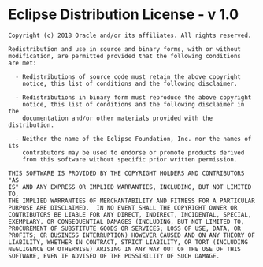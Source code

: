 [//]: # " Copyright (c) 2018, 2020 Oracle and/or its affiliates. All rights reserved. "
[//]: # "  "
[//]: # " This program and the accompanying materials are made available under the "
[//]: # " terms of the Eclipse Distribution License v. 1.0, which is available at "
[//]: # " http://www.eclipse.org/org/documents/edl-v10.php. "
[//]: # "  "
[//]: # " SPDX-License-Identifier: BSD-3-Clause "

# Eclipse Distribution License - v 1.0

    Copyright (c) 2018 Oracle and/or its affiliates. All rights reserved.

    Redistribution and use in source and binary forms, with or without
    modification, are permitted provided that the following conditions
    are met:

      - Redistributions of source code must retain the above copyright
        notice, this list of conditions and the following disclaimer.

      - Redistributions in binary form must reproduce the above copyright
        notice, this list of conditions and the following disclaimer in the
        documentation and/or other materials provided with the distribution.

      - Neither the name of the Eclipse Foundation, Inc. nor the names of its
        contributors may be used to endorse or promote products derived
        from this software without specific prior written permission.

    THIS SOFTWARE IS PROVIDED BY THE COPYRIGHT HOLDERS AND CONTRIBUTORS "AS
    IS" AND ANY EXPRESS OR IMPLIED WARRANTIES, INCLUDING, BUT NOT LIMITED TO,
    THE IMPLIED WARRANTIES OF MERCHANTABILITY AND FITNESS FOR A PARTICULAR
    PURPOSE ARE DISCLAIMED.  IN NO EVENT SHALL THE COPYRIGHT OWNER OR
    CONTRIBUTORS BE LIABLE FOR ANY DIRECT, INDIRECT, INCIDENTAL, SPECIAL,
    EXEMPLARY, OR CONSEQUENTIAL DAMAGES (INCLUDING, BUT NOT LIMITED TO,
    PROCUREMENT OF SUBSTITUTE GOODS OR SERVICES; LOSS OF USE, DATA, OR
    PROFITS; OR BUSINESS INTERRUPTION) HOWEVER CAUSED AND ON ANY THEORY OF
    LIABILITY, WHETHER IN CONTRACT, STRICT LIABILITY, OR TORT (INCLUDING
    NEGLIGENCE OR OTHERWISE) ARISING IN ANY WAY OUT OF THE USE OF THIS
    SOFTWARE, EVEN IF ADVISED OF THE POSSIBILITY OF SUCH DAMAGE.
